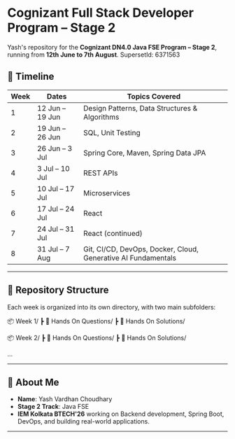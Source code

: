 # Cognizant Full Stack Developer Program – Stage 2

Yash's repository for the **Cognizant DN4.0 Java FSE Program – Stage 2**, running from **12th June to 7th August**.
SupersetId: 6371563

## 📅 Timeline

| Week | Dates           | Topics Covered                                                |
| ---- | --------------- | ------------------------------------------------------------- |
| 1    | 12 Jun – 19 Jun | Design Patterns, Data Structures & Algorithms                 |
| 2    | 19 Jun – 26 Jun | SQL, Unit Testing                                             |
| 3    | 26 Jun – 3 Jul  | Spring Core, Maven, Spring Data JPA                           |
| 4    | 3 Jul – 10 Jul  | REST APIs                                                     |
| 5    | 10 Jul – 17 Jul | Microservices                                                 |
| 6    | 17 Jul – 24 Jul | React                                                         |
| 7    | 24 Jul – 31 Jul | React (continued)                                             |
| 8    | 31 Jul – 7 Aug  | Git, CI/CD, DevOps, Docker, Cloud, Generative AI Fundamentals |

---

## 📁 Repository Structure

Each week is organized into its own directory, with two main subfolders:

📦 Week 1/
┣ 📂 Hands On Questions/
┣ 📂 Hands On Solutions/

📦 Week 2/
┣ 📂 Hands On Questions/
┣ 📂 Hands On Solutions/

...

---

## 🙋 About Me

- **Name**: Yash Vardhan Choudhary
- **Stage 2 Track**: Java FSE
- **IEM Kolkata BTECH'26** working on Backend development, Spring Boot, DevOps, and building real-world applications.

---
